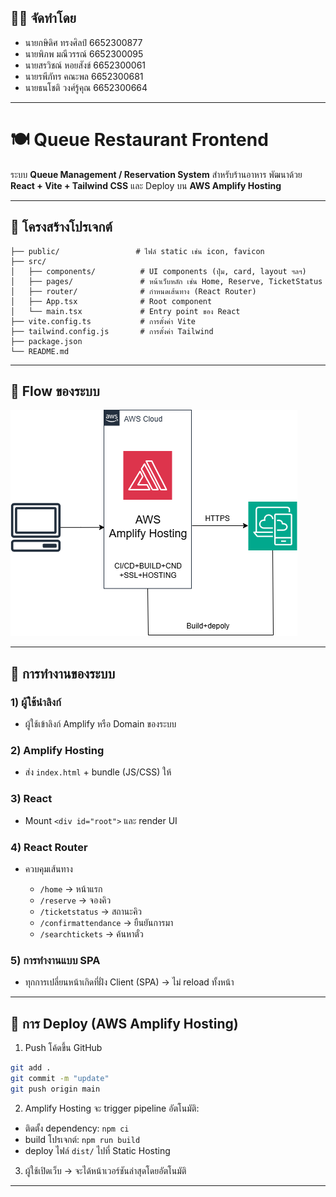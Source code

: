 ## 👨‍💻 จัดทำโดย

* นายกษิดิศ ทรงศิลป์  6652300877
* นายพิภพ มณีวรรณ์   6652300095
* นายสรวิชณ์ หอยสังข์  6652300061
* นายรพีภัทร คณะพล   6652300681
* นายธนโชติ วงศ์รู้คุณ  6652300664

---

# 🍽️ Queue Restaurant Frontend

ระบบ **Queue Management / Reservation System** สำหรับร้านอาหาร
พัฒนาด้วย **React + Vite + Tailwind CSS** และ Deploy บน **AWS Amplify Hosting**

---

## 📂 โครงสร้างโปรเจกต์

```plaintext
├── public/                 # ไฟล์ static เช่น icon, favicon
├── src/
│   ├── components/          # UI components (ปุ่ม, card, layout ฯลฯ)
│   ├── pages/               # หน้าเว็บหลัก เช่น Home, Reserve, TicketStatus
│   ├── router/              # กำหนดเส้นทาง (React Router)
│   ├── App.tsx              # Root component
│   └── main.tsx             # Entry point ของ React
├── vite.config.ts           # การตั้งค่า Vite
├── tailwind.config.js       # การตั้งค่า Tailwind
├── package.json
└── README.md
```

---

## 🧭 Flow ของระบบ 

![System Flow](./public/image/frontend-peer.png)

---

## 🔧 การทำงานของระบบ

### 1) ผู้ใช้นำลิงก์

* ผู้ใช้เข้าลิงก์ Amplify หรือ Domain ของระบบ

### 2) Amplify Hosting

* ส่ง `index.html` + bundle (JS/CSS) ให้

### 3) React

* Mount `<div id="root">` และ render UI

### 4) React Router

* ควบคุมเส้นทาง

  * `/home` → หน้าแรก
  * `/reserve` → จองคิว
  * `/ticketstatus` → สถานะคิว
  * `/confirmattendance` → ยืนยันการมา
  * `/searchtickets` → ค้นหาตั๋ว

### 5) การทำงานแบบ SPA

* ทุกการเปลี่ยนหน้าเกิดที่ฝั่ง Client (SPA) → ไม่ reload ทั้งหน้า

---

## 🚀 การ Deploy (AWS Amplify Hosting)

1. Push โค้ดขึ้น GitHub

```bash
git add .
git commit -m "update"
git push origin main
```

2. Amplify Hosting จะ trigger pipeline อัตโนมัติ:

* ติดตั้ง dependency: `npm ci`
* build โปรเจกต์: `npm run build`
* deploy ไฟล์ `dist/` ไปที่ Static Hosting

3. ผู้ใช้เปิดเว็บ → จะได้หน้าเวอร์ชันล่าสุดโดยอัตโนมัติ

---




